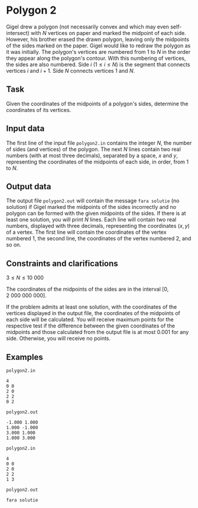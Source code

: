 # Polygon 2

Gigel drew a polygon (not necessarily convex and which may even self-intersect) with $N$ vertices on paper and marked the midpoint of each side. However, his brother erased the drawn polygon, leaving only the midpoints of the sides marked on the paper. Gigel would like to redraw the polygon as it was initially. The polygon's vertices are numbered from $1$ to $N$ in the order they appear along the polygon's contour. With this numbering of vertices, the sides are also numbered. Side $i$ $(1 \leq i \leq N)$ is the segment that connects vertices $i$ and $i + 1$. Side $N$ connects vertices $1$ and $N$.

## Task

Given the coordinates of the midpoints of a polygon's sides, determine the coordinates of its vertices.

## Input data

The first line of the input file `polygon2.in` contains the integer $N$, the number of sides (and vertices) of the polygon. The next $N$ lines contain two real numbers (with at most three decimals), separated by a space, $x$ and $y$, representing the coordinates of the midpoints of each side, in order, from $1$ to $N$.

## Output data

The output file `polygon2.out` will contain the message `fara solutie` (no solution) if Gigel marked the midpoints of the sides incorrectly and no polygon can be formed with the given midpoints of the sides. If there is at least one solution, you will print $N$ lines. Each line will contain two real numbers, displayed with three decimals, representing the coordinates $(x, y)$ of a vertex. The first line will contain the coordinates of the vertex numbered $1$, the second line, the coordinates of the vertex numbered $2$, and so on.

## Constraints and clarifications

$3 \leq N \leq 10\ 000$

The coordinates of the midpoints of the sides are in the interval $[0, 2\ 000\ 000\ 000]$.

If the problem admits at least one solution, with the coordinates of the vertices displayed in the output file, the coordinates of the midpoints of each side will be calculated. You will receive maximum points for the respective test if the difference between the given coordinates of the midpoints and those calculated from the output file is at most $0.001$ for any side. Otherwise, you will receive no points.

## Examples

`polygon2.in`
```
4
0 0
2 0
2 2
0 2
```

`polygon2.out`
```
-1.000 1.000
1.000 -1.000
3.000 1.000
1.000 3.000
```

`polygon2.in`
```
4
0 0
2 0
2 2
1 3
```

`polygon2.out`
```
fara solutie
```